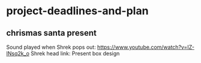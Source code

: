 # project-deadlines-and-plan

## chrismas santa present

Sound played when Shrek pops out: https://www.youtube.com/watch?v=IZ-INsq2k_o
Shrek head link:
Present box design
